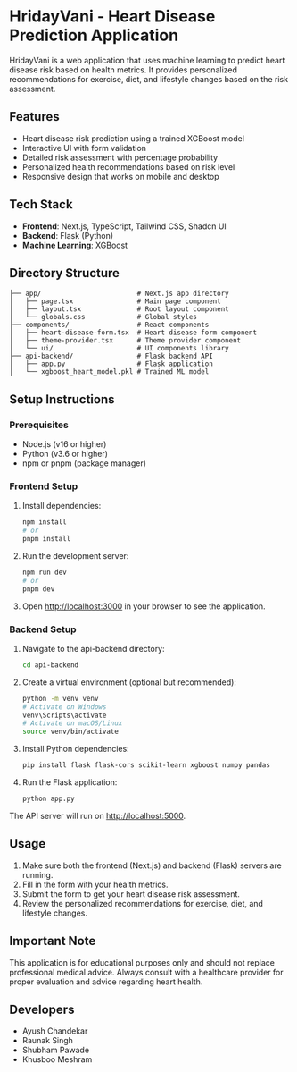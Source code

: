 # HridayVani - Heart Disease Prediction Application

HridayVani is a web application that uses machine learning to predict heart disease risk based on health metrics. It provides personalized recommendations for exercise, diet, and lifestyle changes based on the risk assessment.

## Features

- Heart disease risk prediction using a trained XGBoost model
- Interactive UI with form validation
- Detailed risk assessment with percentage probability
- Personalized health recommendations based on risk level
- Responsive design that works on mobile and desktop

## Tech Stack

- **Frontend**: Next.js, TypeScript, Tailwind CSS, Shadcn UI
- **Backend**: Flask (Python)
- **Machine Learning**: XGBoost

## Directory Structure

```
├── app/                        # Next.js app directory
│   ├── page.tsx                # Main page component
│   ├── layout.tsx              # Root layout component
│   └── globals.css             # Global styles
├── components/                 # React components
│   ├── heart-disease-form.tsx  # Heart disease form component
│   ├── theme-provider.tsx      # Theme provider component
│   └── ui/                     # UI components library
├── api-backend/                # Flask backend API
│   ├── app.py                  # Flask application
│   └── xgboost_heart_model.pkl # Trained ML model
```

## Setup Instructions

### Prerequisites

- Node.js (v16 or higher)
- Python (v3.6 or higher)
- npm or pnpm (package manager)

### Frontend Setup

1. Install dependencies:
   ```bash
   npm install
   # or
   pnpm install
   ```

2. Run the development server:
   ```bash
   npm run dev
   # or
   pnpm dev
   ```

3. Open [http://localhost:3000](http://localhost:3000) in your browser to see the application.

### Backend Setup

1. Navigate to the api-backend directory:
   ```bash
   cd api-backend
   ```

2. Create a virtual environment (optional but recommended):
   ```bash
   python -m venv venv
   # Activate on Windows
   venv\Scripts\activate
   # Activate on macOS/Linux
   source venv/bin/activate
   ```

3. Install Python dependencies:
   ```bash
   pip install flask flask-cors scikit-learn xgboost numpy pandas
   ```

4. Run the Flask application:
   ```bash
   python app.py
   ```

The API server will run on [http://localhost:5000](http://localhost:5000).

## Usage

1. Make sure both the frontend (Next.js) and backend (Flask) servers are running.
2. Fill in the form with your health metrics.
3. Submit the form to get your heart disease risk assessment.
4. Review the personalized recommendations for exercise, diet, and lifestyle changes.

## Important Note

This application is for educational purposes only and should not replace professional medical advice. Always consult with a healthcare provider for proper evaluation and advice regarding heart health.

## Developers

- Ayush Chandekar
- Raunak Singh
- Shubham Pawade
- Khusboo Meshram 